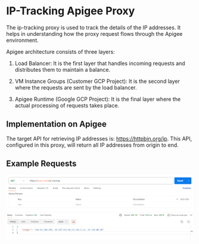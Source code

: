 # IP-Tracking Apigee Proxy

The ip-tracking proxy is used to track the details of the IP addresses. It helps in understanding how the proxy request flows through the Apigee environment.

Apigee architecture consists of three layers:

1. Load Balancer: It is the first layer that handles incoming requests and distributes them to maintain a balance.

2. VM Instance Groups (Customer GCP Project): It is the second layer where the requests are sent by the load balancer.

3. Apigee Runtime (Google GCP Project): It is the final layer where the actual processing of requests takes place.

## Implementation on Apigee

The target API for retrieving IP addresses is: https://httpbin.org/ip. This API, configured in this proxy, will return all IP addresses from origin to end.

## Example Requests
![postman](/ip-tracking/docs/postman.png)
